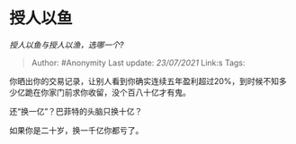 # 授人以鱼
*授人以鱼与授人以渔，选哪一个?*

> Author: #Anonymity
> Last update: *23/07/2021* 
> Link:s
> Tags:  

 
你晒出你的交易记录，让别人看到你确实连续五年盈利超过20%，到时候不知多少亿跪在你家门前求你收留，没个百八十亿才有鬼。

还“换一亿”？巴菲特的头脑只换十亿？

如果你是二十岁，换一千亿你都亏了。



